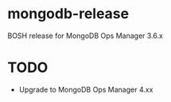# mongodb-release

BOSH release for MongoDB Ops Manager 3.6.x

# TODO


- Upgrade to MongoDB Ops Manager 4.xx


